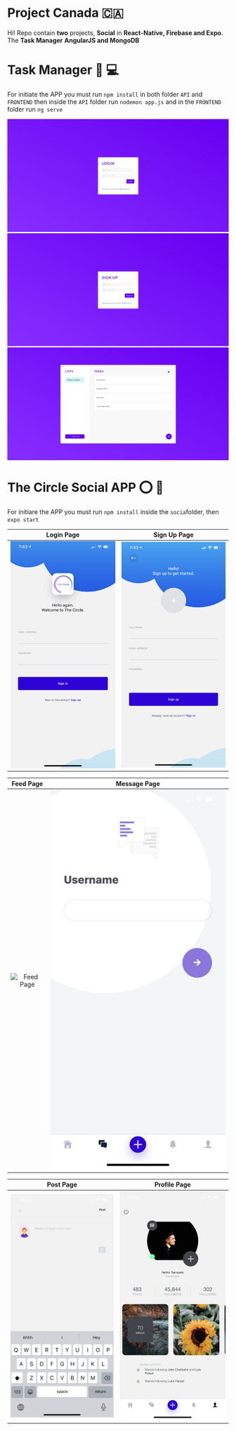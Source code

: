 
# Project Canada 🇨🇦

Hi! Repo contain **two** projects, **Social** in **React-Native, Firebase and Expo**. The **Task Manager** **AngularJS and MongoDB**


# Task Manager 📝 💻

For initiate the APP you must run `npm install` in both folder `API` and `FRONTEND` then inside the `API` folder run `nodemon app.js` and in the `FRONTEND` folder run `ng serve`

![Login Page](https://github.com/heitorsampaio/project-canada/blob/master/task-manager/screenshots/loginPage.png)
![Sign Up Page](https://github.com/heitorsampaio/project-canada/blob/master/task-manager/screenshots/signUpPage.png)
![Main Page](https://github.com/heitorsampaio/project-canada/blob/master/task-manager/screenshots/mainPage.png)

# The Circle Social APP ⭕ 📱

For initiare the APP you must run `npm install` inside the `socia`folder, then `expo start`

Login Page            |  Sign Up Page
:-------------------------:|:-------------------------:
![Login Page](https://github.com/heitorsampaio/project-canada/blob/master/social/screenshots/loginPage.PNG)|![Sign Up Page](https://github.com/heitorsampaio/project-canada/blob/master/social/screenshots/singUpPage.PNG)

Feed Page            |  Message Page
:-------------------------:|:-------------------------:
![Feed Page](https://github.com/heitorsampaio/project-canada/blob/master/social/screenshots/feedPage.PNG)| ![Message Page](https://github.com/heitorsampaio/project-canada/blob/master/social/screenshots/msgPage.PNG)

Post Page           |  Profile Page
:-------------------------:|:-------------------------:
![Post Page](https://github.com/heitorsampaio/project-canada/blob/master/social/screenshots/postPage.PNG) | ![Profile Page](https://github.com/heitorsampaio/project-canada/blob/master/social/screenshots/profilePage.PNG)
